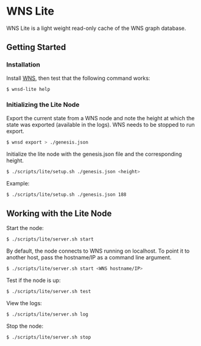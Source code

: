 # WNS Lite

WNS Lite is a light weight read-only cache of the WNS graph database.

## Getting Started

### Installation

Install [WNS](../../README.md), then test that the following command works:

```bash
$ wnsd-lite help
```

### Initializing the Lite Node

Export the current state from a WNS node and note the height at which the state was exported (available in the logs). WNS needs to be stopped to run export.

```bash
$ wnsd export > ./genesis.json
```

Initialize the lite node with the genesis.json file and the corresponding height.

```bash
$ ./scripts/lite/setup.sh ./genesis.json <height>
```

Example:

```bash
$ ./scripts/lite/setup.sh ./genesis.json 188
```

## Working with the Lite Node

Start the node:

```bash
$ ./scripts/lite/server.sh start
```

By default, the node connects to WNS running on localhost. To point it to another host, pass the hostname/IP as a command line argument.

```bash
$ ./scripts/lite/server.sh start <WNS hostname/IP>
```

Test if the node is up:

```bash
$ ./scripts/lite/server.sh test
```

View the logs:

```bash
$ ./scripts/lite/server.sh log
```

Stop the node:

```bash
$ ./scripts/lite/server.sh stop
```
